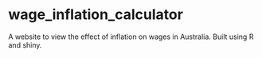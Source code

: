 # wage_inflation_calculator
A website to view the effect of inflation on wages in Australia. Built using R and shiny.
